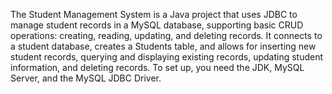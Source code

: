 The Student Management System is a Java project that uses JDBC to manage student records in a MySQL database, supporting basic CRUD operations: creating, reading, updating, and deleting records. It connects to a student database, creates a Students table, and allows for inserting new student records, querying and displaying existing records, updating student information, and deleting records. To set up, you need the JDK, MySQL Server, and the MySQL JDBC Driver.
